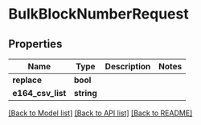 # BulkBlockNumberRequest

## Properties
Name | Type | Description | Notes
------------ | ------------- | ------------- | -------------
**replace** | **bool** |  | 
**e164_csv_list** | **string** |  | 

[[Back to Model list]](../README.md#documentation-for-models) [[Back to API list]](../README.md#documentation-for-api-endpoints) [[Back to README]](../README.md)


